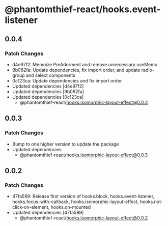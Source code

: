 # @phantomthief-react/hooks.event-listener

## 0.0.4

### Patch Changes

- d4e97f2: Memoize PreAdorment and remove unnecessary useMemo
- 9b062fa: Update dependencies, fix import order, and update radio-group and select components
- 0c123ca: Update dependencies and fix import order
- Updated dependencies [d4e97f2]
- Updated dependencies [9b062fa]
- Updated dependencies [0c123ca]
  - @phantomthief-react/hooks.isomorphic-layout-effect@0.0.4

## 0.0.3

### Patch Changes

- Bump to one higher version to update the package
- Updated dependencies
  - @phantomthief-react/hooks.isomorphic-layout-effect@0.0.3

## 0.0.2

### Patch Changes

- 47fa599: Release first version of hooks.block, hooks.event-listener, hooks.focus-with-callback, hooks.isomorphic-layout-effect, hooks.not-click-on-element, hooks.on-mounted
- Updated dependencies [47fa599]
  - @phantomthief-react/hooks.isomorphic-layout-effect@0.0.2
